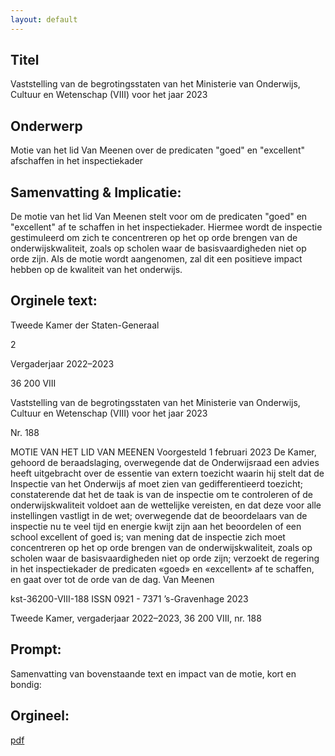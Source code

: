 ```yaml
---
layout: default
---
```

## Titel
Vaststelling van de begrotingsstaten van het Ministerie van Onderwijs, Cultuur en Wetenschap (VIII) voor het jaar 2023
## Onderwerp
Motie van het lid Van Meenen over de predicaten "goed" en "excellent" afschaffen in het inspectiekader
## Samenvatting & Implicatie:

De motie van het lid Van Meenen stelt voor om de predicaten "goed" en "excellent" af te schaffen in het inspectiekader. Hiermee wordt de inspectie gestimuleerd om zich te concentreren op het op orde brengen van de onderwijskwaliteit, zoals op scholen waar de basisvaardigheden niet op orde zijn. Als de motie wordt aangenomen, zal dit een positieve impact hebben op de kwaliteit van het onderwijs.
## Orginele text:


Tweede Kamer der Staten-Generaal

2

Vergaderjaar 2022–2023

36 200 VIII

Vaststelling van de begrotingsstaten van het
Ministerie van Onderwijs, Cultuur en
Wetenschap (VIII) voor het jaar 2023

Nr. 188

MOTIE VAN HET LID VAN MEENEN
Voorgesteld 1 februari 2023
De Kamer,
gehoord de beraadslaging,
overwegende dat de Onderwijsraad een advies heeft uitgebracht over de
essentie van extern toezicht waarin hij stelt dat de Inspectie van het
Onderwijs af moet zien van gedifferentieerd toezicht;
constaterende dat het de taak is van de inspectie om te controleren of de
onderwijskwaliteit voldoet aan de wettelijke vereisten, en dat deze voor
alle instellingen vastligt in de wet;
overwegende dat de beoordelaars van de inspectie nu te veel tijd en
energie kwijt zijn aan het beoordelen of een school excellent of goed is;
van mening dat de inspectie zich moet concentreren op het op orde
brengen van de onderwijskwaliteit, zoals op scholen waar de basisvaardigheden niet op orde zijn;
verzoekt de regering in het inspectiekader de predicaten «goed» en
«excellent» af te schaffen,
en gaat over tot de orde van de dag.
Van Meenen

kst-36200-VIII-188
ISSN 0921 - 7371
’s-Gravenhage 2023

Tweede Kamer, vergaderjaar 2022–2023, 36 200 VIII, nr. 188


## Prompt:
Samenvatting van bovenstaande text en impact van de motie, kort en bondig:

## Orgineel:
[pdf](https://gegevensmagazijn.tweedekamer.nl/OData/v4/2.0/Document(973a71b4-970c-4675-a467-bd3244e0965c)/resource)
